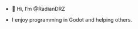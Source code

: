 - 👋 Hi, I’m @RadianDRZ

- I enjoy programming in Godot and helping others.


<!---
RadianDRZ/RadianDRZ is a ✨ special ✨ repository because its `README.md` (this file) appears on your GitHub profile.
You can click the Preview link to take a look at your changes.
--->
